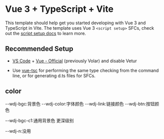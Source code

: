 # Vue 3 + TypeScript + Vite

This template should help get you started developing with Vue 3 and TypeScript in Vite. The template uses Vue 3 `<script setup>` SFCs, check out the [script setup docs](https://v3.vuejs.org/api/sfc-script-setup.html#sfc-script-setup) to learn more.

## Recommended Setup

- [VS Code](https://code.visualstudio.com/) + [Vue - Official](https://marketplace.visualstudio.com/items?itemName=Vue.volar) (previously Volar) and disable Vetur

- Use [vue-tsc](https://github.com/vuejs/language-tools/tree/master/packages/tsc) for performing the same type checking from the command line, or for generating d.ts files for SFCs.




## color
--wdj-bgc:背景色
--wdj-color:字体颜色
--wdj-link:链接颜色
--wdj-btn:按钮颜色

--wdj-bgc-c1:通用背景色 更深级别

--wdj-n:没用
